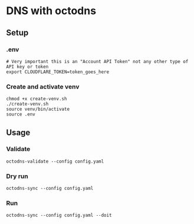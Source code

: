 # DNS with octodns

## Setup

### .env

```
# Very important this is an "Account API Token" not any other type of API key or token
export CLOUDFLARE_TOKEN=token_goes_here
```

### Create and activate venv

```
chmod +x create-venv.sh
./create-venv.sh
source venv/bin/activate
source .env
```

## Usage

### Validate

```
octodns-validate --config config.yaml
```

### Dry run

```
octodns-sync --config config.yaml
```

### Run

```
octodns-sync --config config.yaml --doit
```
